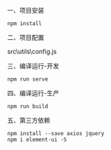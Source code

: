 一、项目安装

    npm install
    
二、项目配置

   src\utils\config.js

三、编译运行-开发

    npm run serve

四、编译运行-生产

    npm run build

五、第三方依赖

    npm install --save axios jquery
    npm i element-ui -S
